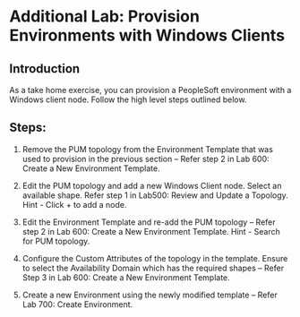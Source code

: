 # Additional Lab: Provision Environments with Windows Clients

## Introduction

As a take home exercise, you can provision a PeopleSoft environment with a Windows client node. Follow the high level steps outlined below.

## Steps:

1.	Remove the PUM topology from the Environment Template that was used to provision in the previous section – Refer step 2 in  Lab 600: Create a New Environment Template.

2.	Edit the PUM topology and add a new Windows Client node.  Select an available shape. Refer step 1 in Lab500: Review and Update a Topology.  Hint - Click + to add a node. 

3.	Edit the Environment Template and re-add the PUM topology – Refer step 2 in Lab 600: Create a New Environment Template. Hint - Search for PUM topology. 

4.	Configure the Custom Attributes of the topology in the template.  Ensure to select the Availability Domain which has the required shapes – Refer Step 3 in Lab 600: Create a New Environment Template.

5.	Create a new Environment using the newly modified template – Refer Lab 700: Create Environment. 
 

